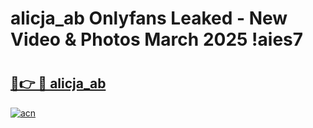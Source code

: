 # alicja_ab Onlyfans Leaked - New Video & Photos March 2025 !aies7

# <h2><a href="https://p98yai.iuczelnia.edu.pl?title=alicja_ab&ref=aies7">🔗👉 🔴 alicja_ab</a></h2>

[![acn](https://github.com/user-attachments/assets/0f9c940e-d8b0-45ae-aac7-cd30a18b3e1c)](https://p98yai.iuczelnia.edu.pl?title=alicja_ab&ref=aies7)


